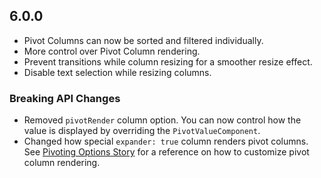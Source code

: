 ## 6.0.0

* Pivot Columns can now be sorted and filtered individually.
* More control over Pivot Column rendering.
* Prevent transitions while column resizing for a smoother resize effect.
* Disable text selection while resizing columns.

### Breaking API Changes
* Removed `pivotRender` column option. You can now control how the value is displayed by overriding the `PivotValueComponent`.
* Changed how special `expander: true` column renders pivot columns.
See [Pivoting Options Story](https://react-table.js.org/?selectedKind=2.%20Demos&selectedStory=Pivoting%20Options&full=0&down=1&left=1&panelRight=0&downPanel=kadirahq%2Fstorybook-addon-actions%2Factions-panel) for a reference on how to customize pivot column rendering.